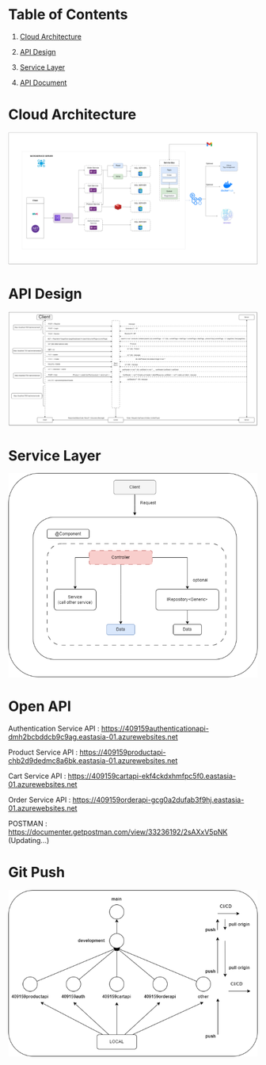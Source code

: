 # Table of Contents

1. [Cloud Architecture](#cloud-architecture)

2. [API Design](#api-design)

3. [Service Layer](#service-layer)

4. [API Document](#open-api)


# Cloud Architecture

![Cloud Architecture](https://github.com/leh23211213/Demo-Microservice-Based-.NET-Applications/blob/main/docs/CloudArchitecture.drawio.png)

# API Design

![API Design](https://github.com/leh23211213/Demo-Microservice-Based-.NET-Applications/blob/main/docs/APIDesign.drawio.png)

# Service Layer

![Product Service Layer](https://github.com/leh23211213/Demo-Microservice-Based-.NET-Applications/blob/main/docs/ServiceLayer.drawio.png)

# Open API

Authentication Service API : https://409159authenticationapi-dmh2bcbddcb9c9ag.eastasia-01.azurewebsites.net

Product Service API : https://409159productapi-chb2d9dedmc8a6bk.eastasia-01.azurewebsites.net

Cart Service API : https://409159cartapi-ekf4ckdxhmfpc5f0.eastasia-01.azurewebsites.net

Order Service API : https://409159orderapi-gcg0a2dufab3f9hj.eastasia-01.azurewebsites.net

POSTMAN : https://documenter.getpostman.com/view/33236192/2sAXxV5pNK (Updating...)

# Git Push

![Git Push](https://github.com/leh23211213/Demo-Microservice-Based-.NET-Applications/blob/main/docs/GitPush.drawio.png)
